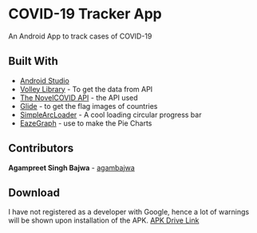 # COVID-19 Tracker App
An Android App to track cases of COVID-19

## Built With

* [Android Studio](https://developer.android.com/studio)
* [Volley Library](https://developer.android.com/training/volley/index.html) - To get the data from API
* [The NovelCOVID API](https://corona.lmao.ninja/) - the API used
* [Glide](https://github.com/bumptech/glide) - to get the flag images of countries
* [SimpleArcLoader](https://github.com/generic-leo/SimpleArcLoader) - A cool loading circular progress bar
* [EazeGraph](https://github.com/blackfizz/EazeGraph) - use to make the Pie Charts

## Contributors

**Agampreet Singh Bajwa** - [agambajwa](https://github.com/agambajwa)

## Download
I have not registered as a developer with Google, hence a lot of warnings will be shown upon installation of the APK. 
[APK Drive Link](https://drive.google.com/open?id=1_F2CjePK2XNbt0UgNrg8lOFRynJ34Yyt)
